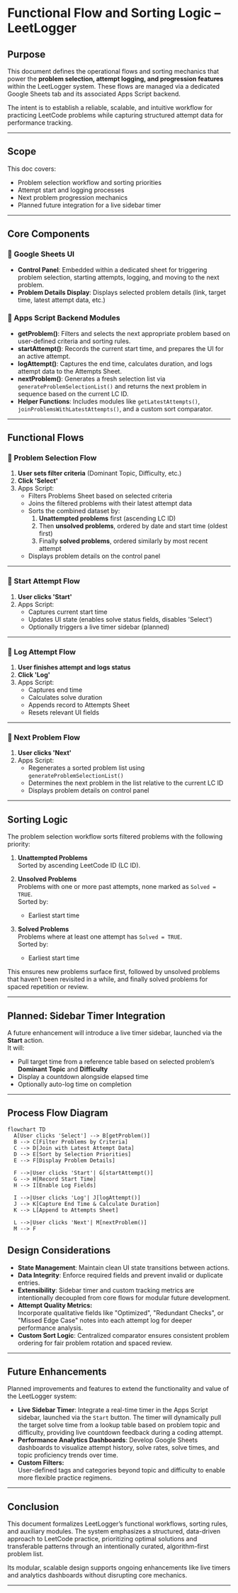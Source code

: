 # Functional Flow and Sorting Logic – LeetLogger

## Purpose

This document defines the operational flows and sorting mechanics that power the **problem selection, attempt logging, and progression features** within the LeetLogger system. These flows are managed via a dedicated Google Sheets tab and its associated Apps Script backend.

The intent is to establish a reliable, scalable, and intuitive workflow for practicing LeetCode problems while capturing structured attempt data for performance tracking.

---

## Scope

This doc covers:
- Problem selection workflow and sorting priorities
- Attempt start and logging processes
- Next problem progression mechanics
- Planned future integration for a live sidebar timer

---

## Core Components

### 📄 Google Sheets UI
- **Control Panel**: Embedded within a dedicated sheet for triggering problem selection, starting attempts, logging, and moving to the next problem.
- **Problem Details Display**: Displays selected problem details (link, target time, latest attempt data, etc.)

### 📝 Apps Script Backend Modules
- **getProblem()**: Filters and selects the next appropriate problem based on user-defined criteria and sorting rules.
- **startAttempt()**: Records the current start time, and prepares the UI for an active attempt.
- **logAttempt()**: Captures the end time, calculates duration, and logs attempt data to the Attempts Sheet.
- **nextProblem()**: Generates a fresh selection list via `generateProblemSelectionList()` and returns the next problem in sequence based on the current LC ID.
- **Helper Functions**: Includes modules like `getLatestAttempts()`, `joinProblemsWithLatestAttempts()`, and a custom sort comparator.

---

## Functional Flows

### 📌 Problem Selection Flow
1. **User sets filter criteria** (Dominant Topic, Difficulty, etc.)
2. **Click 'Select'**
3. Apps Script:
   - Filters Problems Sheet based on selected criteria
   - Joins the filtered problems with their latest attempt data
   - Sorts the combined dataset by:
     1. **Unattempted problems** first (ascending LC ID)
     2. Then **unsolved problems**, ordered by date and start time (oldest first)
     3. Finally **solved problems**, ordered similarly by most recent attempt
   - Displays problem details on the control panel

---

### 📌 Start Attempt Flow
1. **User clicks 'Start'**
2. Apps Script:
   - Captures current start time
   - Updates UI state (enables solve status fields, disables 'Select')
   - Optionally triggers a live timer sidebar (planned)

---

### 📌 Log Attempt Flow
1. **User finishes attempt and logs status**
2. **Click 'Log'**
3. Apps Script:
   - Captures end time
   - Calculates solve duration
   - Appends record to Attempts Sheet
   - Resets relevant UI fields

---

### 📌 Next Problem Flow
1. **User clicks 'Next'**
2. Apps Script:
   - Regenerates a sorted problem list using `generateProblemSelectionList()`
   - Determines the next problem in the list relative to the current LC ID
   - Displays problem details on control panel

---

## Sorting Logic

The problem selection workflow sorts filtered problems with the following priority:

1. **Unattempted Problems**  
   Sorted by ascending LeetCode ID (LC ID).

2. **Unsolved Problems**  
   Problems with one or more past attempts, none marked as `Solved = TRUE`.  
   Sorted by:
   - Earliest start time

3. **Solved Problems**  
   Problems where at least one attempt has `Solved = TRUE`.  
   Sorted by:
   - Earliest start time

This ensures new problems surface first, followed by unsolved problems that haven’t been revisited in a while, and finally solved problems for spaced repetition or review.

---

## Planned: Sidebar Timer Integration

A future enhancement will introduce a live timer sidebar, launched via the **Start** action.  
It will:
- Pull target time from a reference table based on selected problem’s **Dominant Topic** and **Difficulty**
- Display a countdown alongside elapsed time
- Optionally auto-log time on completion

---

## Process Flow Diagram

```mermaid
flowchart TD
  A[User clicks 'Select'] --> B[getProblem()]
  B --> C[Filter Problems by Criteria]
  C --> D[Join with Latest Attempt Data]
  D --> E[Sort by Selection Priorities]
  E --> F[Display Problem Details]

  F -->|User clicks 'Start'| G[startAttempt()]
  G --> H[Record Start Time]
  H --> I[Enable Log Fields]

  I -->|User clicks 'Log'| J[logAttempt()]
  J --> K[Capture End Time & Calculate Duration]
  K --> L[Append to Attempts Sheet]

  L -->|User clicks 'Next'| M[nextProblem()]
  M --> F
  ```

## Design Considerations

- **State Management**: Maintain clean UI state transitions between actions.
- **Data Integrity**: Enforce required fields and prevent invalid or duplicate entries.
- **Extensibility**: Sidebar timer and custom tracking metrics are intentionally decoupled from core flows for modular future development.
- **Attempt Quality Metrics:**  
  Incorporate qualitative fields like "Optimized", "Redundant Checks", or "Missed Edge Case" notes into each attempt log for deeper performance analysis.
- **Custom Sort Logic**: Centralized comparator ensures consistent problem ordering for fair problem rotation and spaced review.

---

## Future Enhancements

Planned improvements and features to extend the functionality and value of the LeetLogger system:

- **Live Sidebar Timer**: Integrate a real-time timer in the Apps Script sidebar, launched via the `Start` button. The timer will dynamically pull the target solve time from a lookup table based on problem topic and difficulty, providing live countdown feedback during a coding attempt.
- **Performance Analytics Dashboards**: Develop Google Sheets dashboards to visualize attempt history, solve rates, solve times, and topic proficiency trends over time.
- **Custom Filters:**  
  User-defined tags and categories beyond topic and difficulty to enable more flexible practice regimens.

---

## Conclusion

This document formalizes LeetLogger’s functional workflows, sorting rules, and auxiliary modules. The system emphasizes a structured, data-driven approach to LeetCode practice, prioritizing optimal solutions and transferable patterns through an intentionally curated, algorithm-first problem list.

Its modular, scalable design supports ongoing enhancements like live timers and analytics dashboards without disrupting core mechanics.

---
